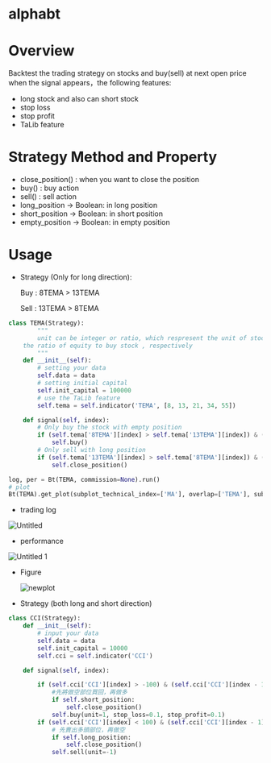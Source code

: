 # alphabt

# Overview

Backtest the trading strategy on stocks and buy(sell) at next open price when the signal appears，the following features:

- long stock and also can short stock
- stop loss
- stop profit
- TaLib feature

# Strategy Method and Property

- close_position() : when you want to close the position
- buy() : buy action
- sell() : sell action
- long_position -> Boolean: in long position
- short_position -> Boolean: in short position
- empty_position -> Boolean: in empty position 

# Usage

- Strategy (Only for long direction):

    Buy :  8TEMA > 13TEMA

    Sell : 13TEMA > 8TEMA

```python
class TEMA(Strategy):
		"""
		unit can be integer or ratio, which respresent the unit of stock or 
    the ratio of equity to buy stock , respectively
		"""
    def __init__(self):
        # setting your data
        self.data = data
        # setting initial capital
        self.init_capital = 100000
        # use the TaLib feature
        self.tema = self.indicator('TEMA', [8, 13, 21, 34, 55])

    def signal(self, index):
        # Only buy the stock with empty position
        if (self.tema['8TEMA'][index] > self.tema['13TEMA'][index]) & (self.empty_position):
            self.buy()
        # Only sell with long position
        if (self.tema['13TEMA'][index] > self.tema['8TEMA'][index]) & (self.long_position):
            self.close_position()

log, per = Bt(TEMA, commission=None).run()
# plot
Bt(TEMA).get_plot(subplot_technical_index=['MA'], overlap=['TEMA'], sub_plot_param={'MA':[20, 60]}, overlap_param=None, log=log)
```

- trading  log

![Untitled](https://user-images.githubusercontent.com/51486531/109655346-232af880-7b9e-11eb-82d1-e59bda6cbb8e.png)


- performance

![Untitled 1](https://user-images.githubusercontent.com/51486531/109655366-28884300-7b9e-11eb-8297-d384e71e5c3c.png)

- Figure

    ![newplot](https://user-images.githubusercontent.com/51486531/109655384-2d4cf700-7b9e-11eb-8f0e-6e71a47efe13.png)

- Strategy (both long and short direction)
```python
class CCI(Strategy):
    def __init__(self):
        # input your data
        self.data = data
        self.init_capital = 10000
        self.cci = self.indicator('CCI')

    def signal(self, index):

        if (self.cci['CCI'][index] > -100) & (self.cci['CCI'][index - 1] < -100) & (not self.long_position):
            #先將做空部位買回，再做多
            if self.short_position:
                self.close_position()
            self.buy(unit=1, stop_loss=0.1, stop_profit=0.1)
        if (self.cci['CCI'][index] < 100) & (self.cci['CCI'][index - 1] > 100) & (not self.short_position):
            # 先賣出多頭部位，再做空
            if self.long_position:
                self.close_position()
            self.sell(unit=-1)   
```

